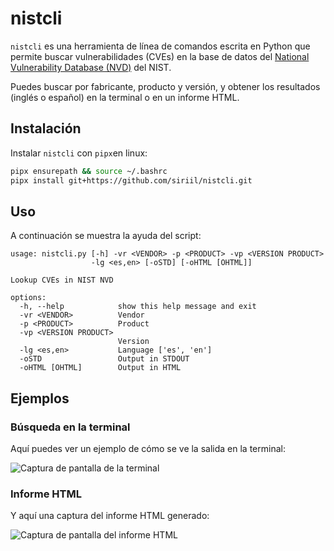 # nistcli

`nistcli` es una herramienta de línea de comandos escrita en Python que permite buscar vulnerabilidades (CVEs) en la base de datos del [National Vulnerability Database (NVD)](https://nvd.nist.gov/) del NIST.

Puedes buscar por fabricante, producto y versión, y obtener los resultados (inglés o español) en la terminal o en un informe HTML.

## Instalación

Instalar `nistcli` con `pipx`en linux:

```bash
pipx ensurepath && source ~/.bashrc
pipx install git+https://github.com/siriil/nistcli.git
```

## Uso

A continuación se muestra la ayuda del script:

```
usage: nistcli.py [-h] -vr <VENDOR> -p <PRODUCT> -vp <VERSION PRODUCT>
                  -lg <es,en> [-oSTD] [-oHTML [OHTML]]

Lookup CVEs in NIST NVD

options:
  -h, --help            show this help message and exit
  -vr <VENDOR>          Vendor
  -p <PRODUCT>          Product
  -vp <VERSION PRODUCT>
                        Version
  -lg <es,en>           Language ['es', 'en']
  -oSTD                 Output in STDOUT
  -oHTML [OHTML]        Output in HTML
```

## Ejemplos

### Búsqueda en la terminal

Aquí puedes ver un ejemplo de cómo se ve la salida en la terminal:

![Captura de pantalla de la terminal](URL)

### Informe HTML

Y aquí una captura del informe HTML generado:

![Captura de pantalla del informe HTML](URL)
